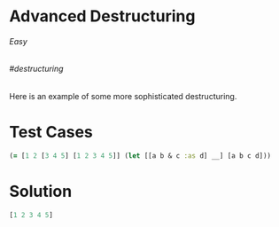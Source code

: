 # Advanced Destructuring

###### Easy
###### #destructuring

Here is an example of some more sophisticated destructuring.

# Test Cases
```clojure
(= [1 2 [3 4 5] [1 2 3 4 5]] (let [[a b & c :as d] __] [a b c d]))
```

# Solution
```clojure
[1 2 3 4 5]
```
